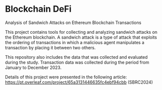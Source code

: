 # Blockchain DeFi

Analysis of Sandwich Attacks on Ethereum Blockchain Transactions

This project contains tools for collecting and analyzing sandwich attacks on the Ethereum blockchain.
A sandwich attack is a type of attack that exploits the ordering of transactions in which a malicious agent manipulates a transaction by placing it between two others.

This repository also includes the data that was collected and evaluated during the study.
Transaction data was collected during the period from January to December 2023.

Details of this project were presented in the following article: https://pt.overleaf.com/project/65a3131446635fc4ebf94cbb (SBRC2024)
